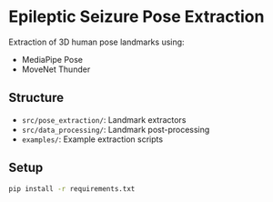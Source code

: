 # Epileptic Seizure Pose Extraction

Extraction of 3D human pose landmarks using:
- MediaPipe Pose
- MoveNet Thunder

## Structure
- `src/pose_extraction/`: Landmark extractors
- `src/data_processing/`: Landmark post-processing
- `examples/`: Example extraction scripts

## Setup
```bash
pip install -r requirements.txt
